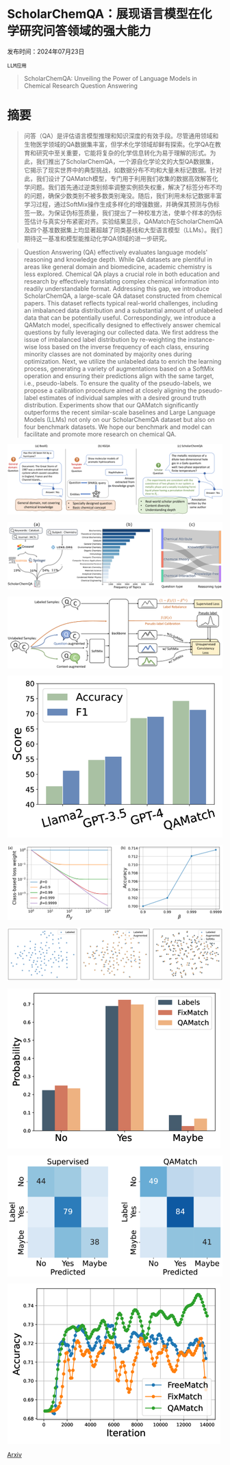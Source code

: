 # ScholarChemQA：展现语言模型在化学研究问答领域的强大能力

发布时间：2024年07月23日

`LLM应用`

> ScholarChemQA: Unveiling the Power of Language Models in Chemical Research Question Answering

# 摘要

> 问答（QA）是评估语言模型推理和知识深度的有效手段。尽管通用领域和生物医学领域的QA数据集丰富，但学术化学领域却鲜有探索。化学QA在教育和研究中至关重要，它能将复杂的化学信息转化为易于理解的形式。为此，我们推出了ScholarChemQA，一个源自化学论文的大型QA数据集，它揭示了现实世界中的典型挑战，如数据分布不均和大量未标记数据。针对此，我们设计了QAMatch模型，专门用于利用我们收集的数据高效解答化学问题。我们首先通过逆类别频率调整实例损失权重，解决了标签分布不均的问题，确保少数类别不被多数类别淹没。随后，我们利用未标记数据丰富学习过程，通过SoftMix操作生成多样化的增强数据，并确保其预测与伪标签一致。为保证伪标签质量，我们提出了一种校准方法，使单个样本的伪标签估计与真实分布紧密对齐。实验结果显示，QAMatch在ScholarChemQA及四个基准数据集上均显著超越了同类基线和大型语言模型（LLMs）。我们期待这一基准和模型能推动化学QA领域的进一步研究。

> Question Answering (QA) effectively evaluates language models' reasoning and knowledge depth. While QA datasets are plentiful in areas like general domain and biomedicine, academic chemistry is less explored. Chemical QA plays a crucial role in both education and research by effectively translating complex chemical information into readily understandable format. Addressing this gap, we introduce ScholarChemQA, a large-scale QA dataset constructed from chemical papers. This dataset reflects typical real-world challenges, including an imbalanced data distribution and a substantial amount of unlabeled data that can be potentially useful. Correspondingly, we introduce a QAMatch model, specifically designed to effectively answer chemical questions by fully leveraging our collected data. We first address the issue of imbalanced label distribution by re-weighting the instance-wise loss based on the inverse frequency of each class, ensuring minority classes are not dominated by majority ones during optimization. Next, we utilize the unlabeled data to enrich the learning process, generating a variety of augmentations based on a SoftMix operation and ensuring their predictions align with the same target, i.e., pseudo-labels. To ensure the quality of the pseudo-labels, we propose a calibration procedure aimed at closely aligning the pseudo-label estimates of individual samples with a desired ground truth distribution. Experiments show that our QAMatch significantly outperforms the recent similar-scale baselines and Large Language Models (LLMs) not only on our ScholarChemQA dataset but also on four benchmark datasets. We hope our benchmark and model can facilitate and promote more research on chemical QA.

![ScholarChemQA：展现语言模型在化学研究问答领域的强大能力](../../../paper_images/2407.16931/x1.png)

![ScholarChemQA：展现语言模型在化学研究问答领域的强大能力](../../../paper_images/2407.16931/x2.png)

![ScholarChemQA：展现语言模型在化学研究问答领域的强大能力](../../../paper_images/2407.16931/x3.png)

![ScholarChemQA：展现语言模型在化学研究问答领域的强大能力](../../../paper_images/2407.16931/x4.png)

![ScholarChemQA：展现语言模型在化学研究问答领域的强大能力](../../../paper_images/2407.16931/x5.png)

![ScholarChemQA：展现语言模型在化学研究问答领域的强大能力](../../../paper_images/2407.16931/x6.png)

![ScholarChemQA：展现语言模型在化学研究问答领域的强大能力](../../../paper_images/2407.16931/x7.png)

![ScholarChemQA：展现语言模型在化学研究问答领域的强大能力](../../../paper_images/2407.16931/x8.png)

![ScholarChemQA：展现语言模型在化学研究问答领域的强大能力](../../../paper_images/2407.16931/x9.png)

[Arxiv](https://arxiv.org/abs/2407.16931)